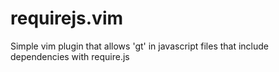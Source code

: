 requirejs.vim
=============

Simple vim plugin that allows 'gt' in javascript files that include dependencies with require.js